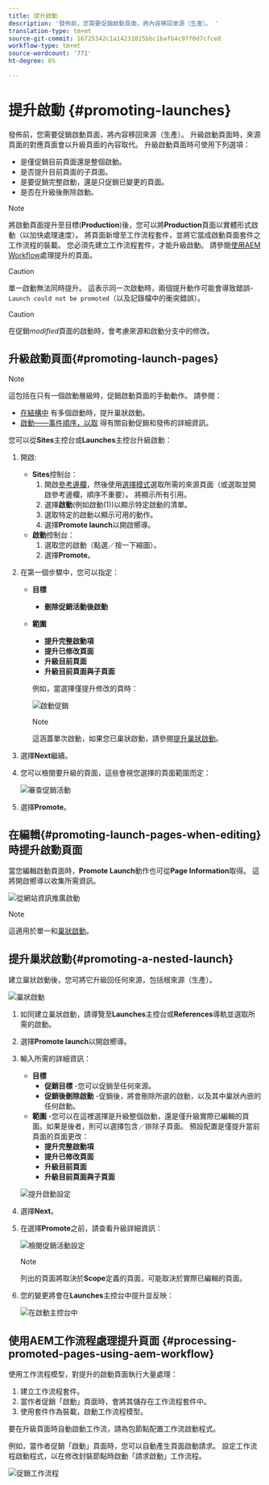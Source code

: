 ```yaml
---
title: 提升啟動
description: '發佈前，您需要促銷啟動頁面，將內容移回來源（生產）。 '
translation-type: tm+mt
source-git-commit: 16725342c1a14231025bbc1bafb4c97f0d7cfce8
workflow-type: tm+mt
source-wordcount: '771'
ht-degree: 6%

---
```



# 提升啟動 {#promoting-launches}

發佈前，您需要促銷啟動頁面，將內容移回來源（生產）。 升級啟動頁面時，來源頁面的對應頁面會以升級頁面的內容取代。 升級啟動頁面時可使用下列選項：

* 是僅促銷目前頁面還是整個啟動。
* 是否提升目前頁面的子頁面。
* 是要促銷完整啟動，還是只促銷已變更的頁面。
* 是否在升級後刪除啟動。

>[!NOTE]
>
>將啟動頁面提升至目標(**Production**)後，您可以將&#x200B;**Production**&#x200B;頁面以實體形式啟動（以加快處理速度）。 將頁面新增至工作流程套件，並將它當成啟動頁面套件之工作流程的裝載。 您必須先建立工作流程套件，才能升級啟動。 請參閱[使用AEM Workflow](#processing-promoted-pages-using-aem-workflow)處理提升的頁面。

>[!CAUTION]
>
>單一啟動無法同時提升。 這表示同一次啟動時，兩個提升動作可能會導致錯誤- `Launch could not be promoted`（以及記錄檔中的衝突錯誤）。

>[!CAUTION]
>
>在促銷&#x200B;*modified*&#x200B;頁面的啟動時，會考慮來源和啟動分支中的修改。

## 升級啟動頁面{#promoting-launch-pages}

>[!NOTE]
>
>這包括在只有一個啟動層級時，促銷啟動頁面的手動動作。 請參閱：
>
>* [在結構中](#promoting-a-nested-launch) 有多個啟動時，提升巢狀啟動。
>* [啟動——事件順序，以取](/help/sites-cloud/authoring/launches/overview.md#launches-the-order-of-events) 得有關自動促銷和發佈的詳細資訊。

>



您可以從&#x200B;**Sites**&#x200B;主控台或&#x200B;**Launches**&#x200B;主控台升級啟動：

1. 開啟:
   * **Sites**&#x200B;控制台：
      1. 開啟[參考邊欄](/help/sites-cloud/authoring/fundamentals/environment-tools.md#references)，然後使用[選擇模式](/help/sites-cloud/authoring/getting-started/basic-handling.md)選取所需的來源頁面（或選取並開啟參考邊欄，順序不重要）。 將顯示所有引用。
      1. 選擇&#x200B;**啟動**(例如啟動(1))以顯示特定啟動的清單。
      1. 選取特定的啟動以顯示可用的動作。
      1. 選擇&#x200B;**Promote launch**&#x200B;以開啟嚮導。
   * **啟動**&#x200B;控制台：
      1. 選取您的啟動（點選／按一下縮圖）。
      1. 選擇&#x200B;**Promote**。
1. 在第一個步驟中，您可以指定：
   * **目標**
      * **刪除促銷活動後啟動**
   * **範圍**
      * **提升完整啟動項**
      * **提升已修改頁面**
      * **升級目前頁面**
      * **升級目前頁面與子頁面**

      例如，當選擇僅提升修改的頁時：

      ![啟動促銷](/help/sites-cloud/authoring/assets/launches-promote.png)

      >[!NOTE]
      >
      >這涵蓋單次啟動，如果您已巢狀啟動，請參閱[提升巢狀啟動](#promoting-a-nested-launch)。
1. 選擇&#x200B;**Next**&#x200B;繼續。
1. 您可以檢閱要升級的頁面，這些會視您選擇的頁面範圍而定：

   ![審查促銷活動](/help/sites-cloud/authoring/assets/launches-promote-review.png)

1. 選擇&#x200B;**Promote**。

## 在編輯{#promoting-launch-pages-when-editing}時提升啟動頁面

當您編輯啟動頁面時，**Promote Launch**&#x200B;動作也可從&#x200B;**Page Information**&#x200B;取得。 這將開啟嚮導以收集所需資訊。

![從網站資訊推廣啟動](/help/sites-cloud/authoring/assets/launches-promote-page-info.png)

>[!NOTE]
>
>這適用於單一和[巢狀啟動](#promoting-a-nested-launch)。

## 提升巢狀啟動{#promoting-a-nested-launch}

建立巢狀啟動後，您可將它升級回任何來源，包括根來源（生產）。

![巢狀啟動](/help/sites-cloud/authoring/assets/launches-promoting-nested.png)

1. 如同建立巢狀啟動，請導覽至&#x200B;**Launches**&#x200B;主控台或&#x200B;**References**&#x200B;導軌並選取所需的啟動。
1. 選擇&#x200B;**Promote launch**&#x200B;以開啟嚮導。
1. 輸入所需的詳細資訊：
   * **目標**
      * **促銷目標** -您可以促銷至任何來源。
      * **促銷後刪除啟動** -促銷後，將會刪除所選的啟動，以及其中巢狀內嵌的任何啟動。
   * **範圍** -您可以在這裡選擇是升級整個啟動，還是僅升級實際已編輯的頁面。如果是後者，則可以選擇包含／排除子頁面。 預設配置是僅提升當前頁面的頁面更改：
      * **提升完整啟動項**
      * **提升已修改頁面**
      * **升級目前頁面**
      * **升級目前頁面與子頁面**

   ![提升啟動設定](/help/sites-cloud/authoring/assets/launches-promote-settings.png)

1. 選擇&#x200B;**Next**。
1. 在選擇&#x200B;**Promote**&#x200B;之前，請查看升級詳細資訊：

   ![檢閱促銷活動設定](/help/sites-cloud/authoring/assets/launches-promote-review-2.png)

   >[!NOTE]
   >
   >列出的頁面將取決於&#x200B;**Scope**&#x200B;定義的頁面，可能取決於實際已編輯的頁面。

1. 您的變更將會在&#x200B;**Launches**&#x200B;主控台中提升並反映：

   ![在啟動主控台中](/help/sites-cloud/authoring/assets/launches-console.png)

## 使用AEM工作流程處理提升頁面 {#processing-promoted-pages-using-aem-workflow}

使用工作流程模型，對提升的啟動頁面執行大量處理：

1. 建立工作流程套件。
1. 當作者促銷「啟動」頁面時，會將其儲存在工作流程套件中。
1. 使用套件作為裝載，啟動工作流程模型。

要在升級頁面時自動啟動工作流，請為包節點配置工作流啟動程式。<!--To start a workflow automatically when pages are promoted, [configure a workflow launcher](/help/sites-administering/workflows-starting.md#workflows-launchers) for the package node.-->

例如，當作者促銷「啟動」頁面時，您可以自動產生頁面啟動請求。 設定工作流程啟動程式，以在修改封裝節點時啟動「請求啟動」工作流程。

![促銷工作流程](/help/sites-cloud/authoring/assets/launches-create-workflow.png)
